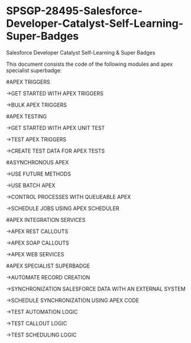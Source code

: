 # SPSGP-28495-Salesforce-Developer-Catalyst-Self-Learning-Super-Badges
Salesforce Developer Catalyst Self-Learning &amp; Super Badges
<p>This document consists the code of the following modules and apex specialist superbadge:<p> 
#APEX TRIGGERS
<p>->GET STARTED WITH APEX TRIGGERS<p>
<p>->BULK APEX TRIGGERS<p>

#APEX TESTING
<p>->GET STARTED WITH APEX UNIT TEST<p>
<p>->TEST APEX TRIGGERS<p>
<p>->CREATE TEST DATA FOR APEX TESTS<p>

#ASYNCHRONOUS APEX
<p>->USE FUTURE METHODS<p>
<p>->USE BATCH APEX<p>
<p>->CONTROL PROCESSES WITH QUEUEABLE APEX<p>
<p>->SCHEDULE JOBS USING APEX SCHEDULER<p>
  
#APEX INTEGRATION SERVICES
<p>->APEX REST CALLOUTS<p>
<p>->APEX SOAP CALLOUTS<p>
<p>->APEX WEB SERVICES<p>

#APEX SPECIALIST SUPERBADGE
<p>->AUTOMATE RECORD CREATION<p>
<p>->SYNCHRONIZATION SALESFORCE DATA WITH AN EXTERNAL SYSTEM<p>
<p>->SCHEDULE SYNCHRONIZATION USING APEX CODE<p>
<p>->TEST AUTOMATION LOGIC<p>
<p>->TEST CALLOUT LOGIC<p>
<p>->TEST SCHEDULING LOGIC<p>
